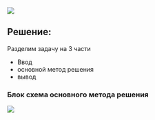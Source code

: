 
<image src = "start.png">

## Решение:
Разделим задачу на 3 части 
* Ввод
* основной метод решения
* вывод

### Блок схема основного метода решения
<image src = "blank.png">

